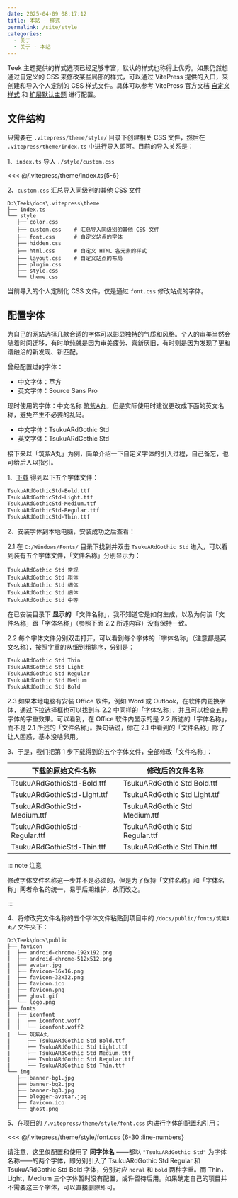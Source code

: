 ```yaml
---
date: 2025-04-09 08:17:12
title: 本站 - 样式
permalink: /site/style
categories:
  - 关于
  - 关于 - 本站
---
```


Teek 主题提供的样式选项已经足够丰富，默认的样式也称得上优秀。如果仍然想通过自定义的 CSS 来修改某些局部的样式，可以通过 VitePress 提供的入口，来创建和导入个人定制的 CSS 样式文件。具体可以参考 VitePress 官方文档 [自定义样式](https://vitepress.dev/zh/guide/custom-theme) 和 [扩展默认主题](https://vitepress.dev/zh/guide/extending-default-theme#customizing-css) 进行配置。

<!-- more -->

## 文件结构

只需要在 `.vitepress/theme/style/` 目录下创建相关 CSS 文件，然后在 `.vitepress/theme/index.ts` 中进行导入即可。目前的导入关系是：

1、`index.ts` 导入 `./style/custom.css`

<<< @/.vitepress/theme/index.ts{5-6}

2、`custom.css` 汇总导入同级别的其他 CSS 文件

```sh{5}
D:\Teek\docs\.vitepress\theme
├── index.ts
└── style
   ├── color.css
   ├── custom.css    # 汇总导入同级别的其他 CSS 文件
   ├── font.css      # 自定义站点的字体
   ├── hidden.css
   ├── html.css      # 自定义 HTML 各元素的样式
   ├── layout.css    # 自定义站点的布局
   ├── plugin.css
   ├── style.css
   └── theme.css
```

当前导入的个人定制化 CSS 文件，仅是通过 `font.css` 修改站点的字体。

## 配置字体

为自己的网站选择几款合适的字体可以彰显独特的气质和风格。个人的审美当然会随着时间迁移，有时单纯就是因为审美疲劳、喜新厌旧，有时则是因为发现了更和谐融洽的新发现、新匹配。

曾经配置过的字体：

- 中文字体：苹方
- 英文字体：Source Sans Pro

现时使用的字体：中文名称 [筑紫A丸](https://github.com/Zolyn/TsukuARdGothic-Std/blame/main/renamed/TsukuARdGothicStd-Regular.ttf)，但是实际使用时建议更改成下面的英文名称，避免产生不必要的乱码。

- 中文字体：TsukuARdGothic Std
- 英文字体：TsukuARdGothic Std

接下来以「筑紫A丸」为例，简单介绍一下自定义字体的引入过程，自己备忘，也可给后人以指引。

1、[下载](https://github.com/Zolyn/TsukuARdGothic-Std/blame/main/renamed/TsukuARdGothicStd-Regular.ttf) 得到以下五个字体文件：

```md
TsukuARdGothicStd-Bold.ttf
TsukuARdGothicStd-Light.ttf
TsukuARdGothicStd-Medium.ttf
TsukuARdGothicStd-Regular.ttf
TsukuARdGothicStd-Thin.ttf
```

2、安装字体到本地电脑，安装成功之后查看：

2.1 在 `C:/Windows/Fonts/` 目录下找到并双击 `TsukuARdGothic Std` 进入，可以看到装有五个字体文件，「文件名称」分别显示为：

```
TsukuARdGothic Std 常规
TsukuARdGothic Std 粗体
TsukuARdGothic Std 细体
TsukuARdGothic Std 细体
TsukuARdGothic Std 中等
```

在已安装目录下 **显示的** 「文件名称」，我不知道它是如何生成，以及为何该「文件名称」跟「字体名称」（参照下面 2.2 所述内容）没有保持一致。

2.2 每个字体文件分别双击打开，可以看到每个字体的「字体名称」（注意都是英文名称），按照字重的从细到粗排序，分别是：

```md
TsukuARdGothic Std Thin
TsukuARdGothic Std Light
TsukuARdGothic Std Regular
TsukuARdGothic Std Medium
TsukuARdGothic Std Bold
```

2.3 如果本地电脑有安装 Office 软件，例如 Word 或 Outlook，在软件内更换字体，通过下拉选择框也可以找到与 2.2 中同样的「字体名称」，并且可以检查五种字体的字重效果。可以看到，在 Office 软件内显示的是 2.2 所述的「字体名称」，而不是 2.1 所述的「文件名称」。换句话说，你在 2.1 中看到的「文件名称」除了让人困惑，基本没啥卵用。

3、于是，我们把第 1 步下载得到的五个字体文件，全部修改「文件名称」：

| 下载的原始文件名称            | 修改后的文件名称               |
| ----------------------------- | ------------------------------ |
| TsukuARdGothicStd-Bold.ttf    | TsukuARdGothic Std Bold.ttf    |
| TsukuARdGothicStd-Light.ttf   | TsukuARdGothic Std Light.ttf   |
| TsukuARdGothicStd-Medium.ttf  | TsukuARdGothic Std Medium.ttf  |
| TsukuARdGothicStd-Regular.ttf | TsukuARdGothic Std Regular.ttf |
| TsukuARdGothicStd-Thin.ttf    | TsukuARdGothic Std Thin.ttf    |

::: note 注意

修改字体文件名称这一步并不是必须的，但是为了保持「文件名称」和「字体名称」两者命名的统一，易于后期维护，故而改之。

:::

4、将修改完文件名称的五个字体文件粘贴到项目中的 `/docs/public/fonts/筑紫A丸/` 文件夹下：

```md:line-numbers {16-21}
D:\Teek\docs\public
├── favicon
|  ├── android-chrome-192x192.png
|  ├── android-chrome-512x512.png
|  ├── avatar.jpg
|  ├── favicon-16x16.png
|  ├── favicon-32x32.png
|  ├── favicon.ico
|  ├── favicon.png
|  ├── ghost.gif
|  └── logo.png
├── fonts
|  ├── iconfont
|  |  ├── iconfont.woff
|  |  └── iconfont.woff2
|  └── 筑紫A丸
|     ├── TsukuARdGothic Std Bold.ttf
|     ├── TsukuARdGothic Std Light.ttf
|     ├── TsukuARdGothic Std Medium.ttf
|     ├── TsukuARdGothic Std Regular.ttf
|     └── TsukuARdGothic Std Thin.ttf
└── img
   ├── banner-bg1.jpg
   ├── banner-bg2.jpg
   ├── banner-bg3.jpg
   ├── blogger-avatar.jpg
   ├── favicon.ico
   └── ghost.png
```

5、在项目的 `/.vitepress/theme/style/font.css` 内进行字体的配置和引用：

<<< @/.vitepress/theme/style/font.css {6-30 :line-numbers}

请注意，这里仅配置和使用了 **同字体名** ——都以 `"TsukuARdGothic Std"` 为字体名称——的两个字体，即分别引入了 TsukuARdGothic Std Regular 和 TsukuARdGothic Std Bold 字体，分别对应 `noral` 和 `bold` 两种字重。而 Thin，Light，Medium 三个字体暂时没有配置，或许留待后用。如果确定自己的项目并不需要这三个字体，可以直接删除即可。
